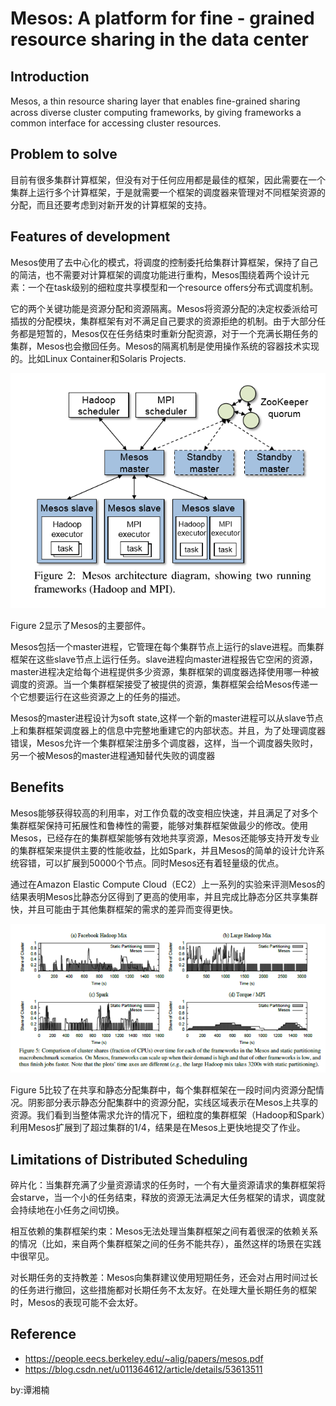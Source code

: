 # Mesos: A platform for fine - grained resource sharing in the data center

## Introduction

Mesos, a thin resource sharing layer that enables ﬁne-grained sharing across diverse cluster computing frameworks, by giving frameworks a common interface for accessing cluster resources.

## Problem to solve

目前有很多集群计算框架，但没有对于任何应用都是最佳的框架，因此需要在一个集群上运行多个计算框架，于是就需要一个框架的调度器来管理对不同框架资源的分配，而且还要考虑到对新开发的计算框架的支持。

## Features of development

Mesos使用了去中心化的模式，将调度的控制委托给集群计算框架，保持了自己的简洁，也不需要对计算框架的调度功能进行重构，Mesos围绕着两个设计元素：一个在task级别的细粒度共享模型和一个resource offers分布式调度机制。

它的两个关键功能是资源分配和资源隔离。Mesos将资源分配的决定权委派给可插拔的分配模块，集群框架有对不满足自己要求的资源拒绝的机制。由于大部分任务都是短暂的，Mesos仅在任务结束时重新分配资源，对于一个充满长期任务的集群，Mesos也会撤回任务。Mesos的隔离机制是使用操作系统的容器技术实现的。比如Linux Container和Solaris Projects.

![a](mesosimage/1.png)

Figure 2显示了Mesos的主要部件。

Mesos包括一个master进程，它管理在每个集群节点上运行的slave进程。而集群框架在这些slave节点上运行任务。slave进程向master进程报告它空闲的资源，master进程决定给每个进程提供多少资源，集群框架的调度器选择使用哪一种被调度的资源。当一个集群框架接受了被提供的资源，集群框架会给Mesos传递一个它想要运行在这些资源之上的任务的描述。

Mesos的master进程设计为soft state,这样一个新的master进程可以从slave节点上和集群框架调度器上的信息中完整地重建它的内部状态。并且，为了处理调度器错误，Mesos允许一个集群框架注册多个调度器，这样，当一个调度器失败时，另一个被Mesos的master进程通知替代失败的调度器

## Benefits

Mesos能够获得较高的利用率，对工作负载的改变相应快速，并且满足了对多个集群框架保持可拓展性和鲁棒性的需要，能够对集群框架做最少的修改。使用Mesos，已经存在的集群框架能够有效地共享资源，Mesos还能够支持开发专业的集群框架来提供主要的性能收益，比如Spark，并且Mesos的简单的设计允许系统容错，可以扩展到50000个节点。同时Mesos还有着轻量级的优点。

通过在Amazon Elastic Compute Cloud（EC2）上一系列的实验来评测Mesos的结果表明Mesos比静态分区得到了更高的使用率，并且完成比静态分区共享集群快，并且可能由于其他集群框架的需求的差异而变得更快。

![b](mesosimage/2.png)

Figure 5比较了在共享和静态分配集群中，每个集群框架在一段时间内资源分配情况。阴影部分表示静态分配集群中的资源分配，实线区域表示在Mesos上共享的资源。我们看到当整体需求允许的情况下，细粒度的集群框架（Hadoop和Spark）利用Mesos扩展到了超过集群的1/4，结果是在Mesos上更快地提交了作业。


## Limitations of Distributed Scheduling

碎片化：当集群充满了少量资源请求的任务时，一个有大量资源请求的集群框架将会starve，当一个小的任务结束，释放的资源无法满足大任务框架的请求，调度就会持续地在小任务之间切换。

相互依赖的集群框架约束：Mesos无法处理当集群框架之间有着很深的依赖关系的情况（比如，来自两个集群框架之间的任务不能共存），虽然这样的场景在实践中很罕见。

对长期任务的支持教差：Mesos向集群建议使用短期任务，还会对占用时间过长的任务进行撤回，这些措施都对长期任务不太友好。在处理大量长期任务的框架时，Mesos的表现可能不会太好。

## Reference

* https://people.eecs.berkeley.edu/~alig/papers/mesos.pdf
* https://blog.csdn.net/u011364612/article/details/53613511


by:谭湘楠

